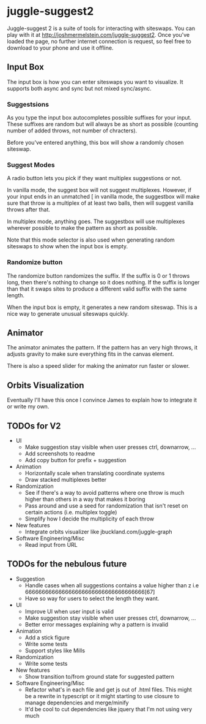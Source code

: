 # juggle-suggest2

Juggle-suggest 2 is a suite of tools for interacting with siteswaps. You can
play with it at http://joshmermelstein.com/juggle-suggest2. Once you've loaded
the page, no further internet connection is request, so feel free to download to
your phone and use it offline.

## Input Box

The input box is how you can enter siteswaps you want to visualize. It supports
both async and sync but not mixed sync/async.

### Suggestsions

As you type the input box autocompletes possible suffixes for your input. These
suffixes are random but will always be as short as possible (counting number of
added throws, not number of chracters).

Before you've entered anything, this box will show a randomly chosen siteswap.

### Suggest Modes

A radio button lets you pick if they want multiplex suggestions or not.

In vanilla mode, the suggest box will not suggest multiplexes. However, if your
input ends in an unmatched [ in vanilla mode, the suggestbox will make
sure that throw is a multiplex of at least two balls, then will suggest vanilla
throws after that.

In multiplex mode, anything goes. The suggestbox will use multiplexes wherever
possible to make the pattern as short as possible.

Note that this mode selector is also used when generating random siteswaps to
show when the input box is empty.

### Randomize button

The randomize button randomizes the suffix. If the suffix is 0 or 1 throws long,
then there's nothing to change so it does nothing. If the suffix is longer than
that it swaps sites to produce a different valid suffix with the same length.

When the input box is empty, it generates a new random siteswap. This is a nice
way to generate unusual siteswaps quickly.

## Animator

The animator animates the pattern. If the pattern has an very high throws, it
adjusts gravity to make sure everything fits in the canvas element.

There is also a speed slider for making the animator run faster or slower.

## Orbits Visualization

Eventually I'll have this once I convince James to explain how to integrate it
or write my own.

## TODOs for V2

 - UI
   - Make suggestion stay visible when user presses ctrl, downarrow, ...
   - Add screenshots to readme
   - Add copy button for prefix + suggestion
 - Animation
   - Horizontally scale when translating coordinate systems
   - Draw stacked multiplexes better
 - Randomization
   - See if there's a way to avoid patterns where one throw is much higher than
     others in a way that makes it boring
   - Pass around and use a seed for randomization that isn't reset on certain
     actions (i.e. multiplex toggle)
   - Simplify how I decide the multiplicity of each throw
 - New features
   - Integrate orbits visualizer like jbuckland.com/juggle-graph
 - Software Engineering/Misc
   - Read input from URL
 
## TODOs for the nebulous future

 - Suggestion
   - Handle cases when all suggestions contains a value higher than z i.e
     666666666666666666666666666666666666[67]
   - Have so way for users to select the length they want.
 - UI
   - Improve UI when user input is valid
   - Make suggestion stay visible when user presses ctrl, downarrow, ...
   - Better error messages explaining why a pattern is invalid
 - Animation
   - Add a stick figure
   - Write some tests
   - Support styles like Mills
 - Randomization
   - Write some tests
 - New features
   - Show transition to/from ground state for suggested pattern
 - Software Engineering/Misc
   - Refactor what's in each file and get js out of .html files. This might be a
     rewrite in typescript or it might starting to use closure to manage
     dependencies and merge/minify
   - It'd be cool to cut dependencies like jquery that I'm not using very much

